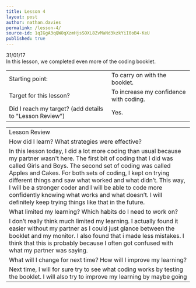 ```yaml
---
title: Lesson 4
layout: post
author: nathan.davies
permalink: /lesson-4/
source-id: 1qIGgA3qQWOqXzmHjsSOXL8ZvMaNd3kzkYiI0oB4-KeU
published: true
---
```


31/01/17<br/>
In this lesson, we completed even more of the coding booklet.

<table>
  <tr>
    <td>Starting point:</td>
    <td>To carry on with the booklet.</td>
  </tr>
  <tr>
    <td>Target for this lesson?</td>
    <td>To increase my confidence with coding.</td>
  </tr>
  <tr>
    <td>Did I reach my target? 
(add details to "Lesson Review")</td>
    <td> Yes.</td>
  </tr>
</table>


<table>
  <tr>
    <td>Lesson Review</td>
  </tr>
  <tr>
    <td>How did I learn? What strategies were effective? </td>
  </tr>
  <tr>
    <td>In this lesson today, I did a lot more coding than usual because my partner wasn't here. The first bit of coding that I did was called Girls and Boys. The second set of coding was called Apples and Cakes. For both sets of coding, I kept on trying different things and saw what worked and what didn’t. This way, I will be a stronger coder and I will be able to code more confidently knowing what works and what doesn’t. I will definitely keep trying things like that in the future.</td>
  </tr>
  <tr>
    <td>What limited my learning? Which habits do I need to work on? </td>
  </tr>
  <tr>
    <td>I don’t really think much limited my learning. I actually found it easier without my partner as I could just glance between the booklet and my monitor. I also found that i made less mistakes. I think that this is probably because I often got confused with what my partner was saying.</td>
  </tr>
  <tr>
    <td>What will I change for next time? How will I improve my learning?</td>
  </tr>
  <tr>
    <td>Next time, I will for sure try to see what coding works by testing the booklet. I will also try to improve my learning by maybe going</td>
  </tr>
</table>


